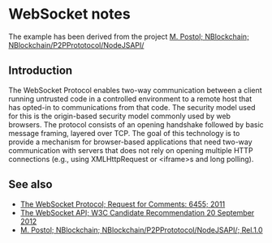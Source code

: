 ﻿# WebSocket notes

The example has been derived from the project [M. Postol; NBlockchain; NBlockchain/P2PPrototocol/NodeJSAPI/][WSExampleInBlockchain]

## Introduction

The WebSocket Protocol enables two-way communication between a client running untrusted code in a controlled environment to a remote host that has opted-in to communications from that code.  The security model used for this is the origin-based security model commonly used by web browsers.  The protocol consists of an opening handshake followed by basic message framing, layered over TCP.  The goal of this technology is to provide a mechanism for browser-based applications that need two-way communication with servers that does not rely on opening multiple HTTP connections (e.g., using XMLHttpRequest or \<iframe\>s and long polling).

## See also

- [The WebSocket Protocol; Request for Comments: 6455; 2011](https://tools.ietf.org/html/rfc6455)
- [The WebSocket API; W3C Candidate Recommendation 20 September 2012](https://www.w3.org/TR/websockets/)
- [M. Postol; NBlockchain; NBlockchain/P2PPrototocol/NodeJSAPI/; Rel.1.0][WSExampleInBlockchain]

[OOI-GDD]: https://commsvr.gitbook.io/ooi/global-data-discovery/datadiscovery
[WSExampleInBlockchain]: https://github.com/mpostol/NBlockchain/tree/master/P2PPrototocol/NodeJSAPI
